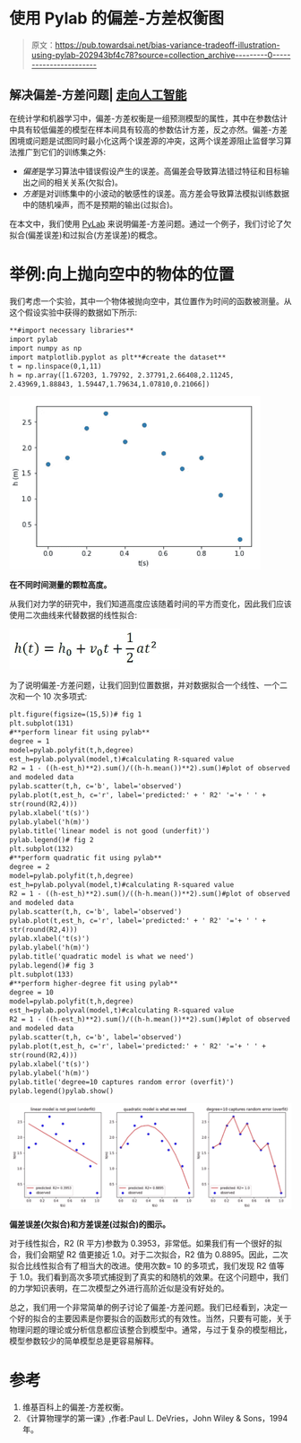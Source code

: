 # 使用 Pylab 的偏差-方差权衡图

> 原文：<https://pub.towardsai.net/bias-variance-tradeoff-illustration-using-pylab-202943bf4c78?source=collection_archive---------0----------------------->

## 解决偏差-方差问题| [走向人工智能](https://towardsai.net)

在统计学和机器学习中，偏差-方差权衡是一组预测模型的属性，其中在参数估计中具有较低偏差的模型在样本间具有较高的参数估计方差，反之亦然。偏差-方差困境或问题是试图同时最小化这两个误差源的冲突，这两个误差源阻止监督学习算法推广到它们的训练集之外:

*   *偏差*是学习算法中错误假设产生的误差。高偏差会导致算法错过特征和目标输出之间的相关关系(欠拟合)。
*   *方差*是对训练集中的小波动的敏感性的误差。高方差会导致算法模拟训练数据中的随机噪声，而不是预期的输出(过拟合)。

在本文中，我们使用 [PyLab](https://scipy.github.io/old-wiki/pages/PyLab) 来说明偏差-方差问题。通过一个例子，我们讨论了欠拟合(偏差误差)和过拟合(方差误差)的概念。

# **举例:向上抛向空中的物体的位置**

我们考虑一个实验，其中一个物体被抛向空中，其位置作为时间的函数被测量。从这个假设实验中获得的数据如下所示:

```
**#import necessary libraries**
import pylab
import numpy as np
import matplotlib.pyplot as plt**#create the dataset**
t = np.linspace(0,1,11)
h = np.array([1.67203, 1.79792, 2.37791,2.66408,2.11245, 2.43969,1.88843, 1.59447,1.79634,1.07810,0.21066])
```

![](img/adae1b800f5d50a676a8e44dde8234f1.png)

**在不同时间测量的颗粒高度。**

从我们对力学的研究中，我们知道高度应该随着时间的平方而变化，因此我们应该使用二次曲线来代替数据的线性拟合:

![](img/e815131e577d172f2e1d8ac09af5d255.png)

为了说明偏差-方差问题，让我们回到位置数据，并对数据拟合一个线性、一个二次和一个 10 次多项式:

```
plt.figure(figsize=(15,5))# fig 1
plt.subplot(131)
#**perform linear fit using pylab**
degree = 1
model=pylab.polyfit(t,h,degree)
est_h=pylab.polyval(model,t)#calculating R-squared value
R2 = 1 - ((h-est_h)**2).sum()/((h-h.mean())**2).sum()#plot of observed and modeled data
pylab.scatter(t,h, c='b', label='observed')
pylab.plot(t,est_h, c='r', label='predicted:' + ' R2' '='+ ' ' + str(round(R2,4)))
pylab.xlabel('t(s)')
pylab.ylabel('h(m)')
pylab.title('linear model is not good (underfit)')
pylab.legend()# fig 2
plt.subplot(132)
#**perform quadratic fit using pylab**
degree = 2
model=pylab.polyfit(t,h,degree)
est_h=pylab.polyval(model,t)#calculating R-squared value
R2 = 1 - ((h-est_h)**2).sum()/((h-h.mean())**2).sum()#plot of observed and modeled data
pylab.scatter(t,h, c='b', label='observed')
pylab.plot(t,est_h, c='r', label='predicted:' + ' R2' '='+ ' ' + str(round(R2,4)))
pylab.xlabel('t(s)')
pylab.ylabel('h(m)')
pylab.title('quadratic model is what we need')
pylab.legend()# fig 3
plt.subplot(133)
#**perform higher-degree fit using pylab**
degree = 10
model=pylab.polyfit(t,h,degree)
est_h=pylab.polyval(model,t)#calculating R-squared value
R2 = 1 - ((h-est_h)**2).sum()/((h-h.mean())**2).sum()#plot of observed and modeled data
pylab.scatter(t,h, c='b', label='observed')
pylab.plot(t,est_h, c='r', label='predicted:' + ' R2' '='+ ' ' + str(round(R2,4)))
pylab.xlabel('t(s)')
pylab.ylabel('h(m)')
pylab.title('degree=10 captures random error (overfit)')
pylab.legend()pylab.show()
```

![](img/ef659795100751b99e7bc121c83222bf.png)

**偏差误差(欠拟合)和方差误差(过拟合)的图示。**

对于线性拟合，R2 (R 平方)参数为 0.3953，非常低。如果我们有一个很好的拟合，我们会期望 R2 值更接近 1.0。对于二次拟合，R2 值为 0.8895。因此，二次拟合比线性拟合有了相当大的改进。使用次数= 10 的多项式，我们发现 R2 值等于 1.0。我们看到高次多项式捕捉到了真实的和随机的效果。在这个问题中，我们的力学知识表明，在二次模型之外进行高阶近似是没有好处的。

总之，我们用一个非常简单的例子讨论了偏差-方差问题。我们已经看到，决定一个好的拟合的主要因素是你要拟合的函数形式的有效性。当然，只要有可能，关于物理问题的理论或分析信息都应该整合到模型中。通常，与过于复杂的模型相比，模型参数较少的简单模型总是更容易解释。

# 参考

1.  维基百科上的偏差-方差权衡。
2.  《计算物理学的第一课》,作者:Paul L. DeVries，John Wiley & Sons，1994 年。
